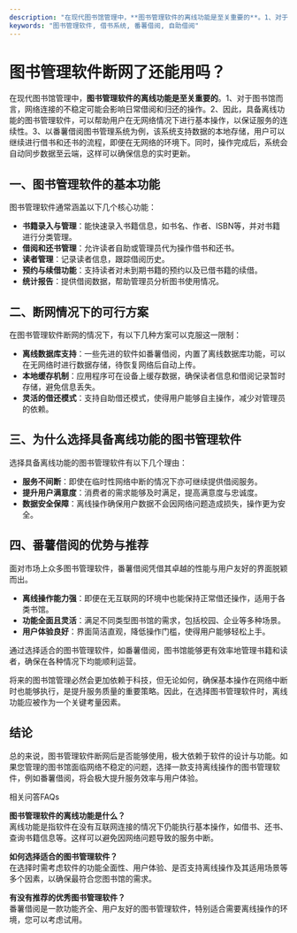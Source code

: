 ```yaml
---
description: "在现代图书馆管理中，**图书管理软件的离线功能是至关重要的**。1、对于图书馆而言，网络连接的不稳定可能会影响日常借阅和归还的操作。2、因此，具备离线功能的图书管理软件，可以帮助用户在无网络情况下进行基本操作，以保证服务的连续性。3、以番薯借阅图书管理系统为例，该系统支持数据的本地存储，用户可以继续进行借书和还书的流程，即便在无网络的环境下。同时，操作完成后，系统会自动同步数据至云端，这样可以确保信息的实时更新。"
keywords: "图书管理软件, 借书系统, 番薯借阅, 自助借阅"
---
```

# 图书管理软件断网了还能用吗？

在现代图书馆管理中，**图书管理软件的离线功能是至关重要的**。1、对于图书馆而言，网络连接的不稳定可能会影响日常借阅和归还的操作。2、因此，具备离线功能的图书管理软件，可以帮助用户在无网络情况下进行基本操作，以保证服务的连续性。3、以番薯借阅图书管理系统为例，该系统支持数据的本地存储，用户可以继续进行借书和还书的流程，即便在无网络的环境下。同时，操作完成后，系统会自动同步数据至云端，这样可以确保信息的实时更新。

## **一、图书管理软件的基本功能**

图书管理软件通常涵盖以下几个核心功能：

- **书籍录入与管理**：能快速录入书籍信息，如书名、作者、ISBN等，并对书籍进行分类管理。
- **借阅和还书管理**：允许读者自助或管理员代为操作借书和还书。
- **读者管理**：记录读者信息，跟踪借阅历史。
- **预约与续借功能**：支持读者对未到期书籍的预约以及已借书籍的续借。
- **统计报告**：提供借阅数据，帮助管理员分析图书使用情况。

## **二、断网情况下的可行方案**

在图书管理软件断网的情况下，有以下几种方案可以克服这一限制：

- **离线数据库支持**：一些先进的软件如番薯借阅，内置了离线数据库功能，可以在无网络时进行数据存储，待恢复网络后自动上传。
- **本地缓存机制**：应用程序可在设备上缓存数据，确保读者信息和借阅记录暂时存储，避免信息丢失。
- **灵活的借还模式**：支持自助借还模式，使得用户能够自主操作，减少对管理员的依赖。

## **三、为什么选择具备离线功能的图书管理软件**

选择具备离线功能的图书管理软件有以下几个理由：

- **服务不间断**：即使在临时性网络中断的情况下亦可继续提供借阅服务。
- **提升用户满意度**：消费者的需求能够及时满足，提高满意度与忠诚度。
- **数据安全保障**：离线操作确保用户数据不会因网络问题造成损失，操作更为安全。

## **四、番薯借阅的优势与推荐**

面对市场上众多图书管理软件，番薯借阅凭借其卓越的性能与用户友好的界面脱颖而出。

- **离线操作能力强**：即便在无互联网的环境中也能保持正常借还操作，适用于各类书馆。
- **功能全面且灵活**：满足不同类型图书馆的需求，包括校园、企业等多种场景。
- **用户体验良好**：界面简洁直观，降低操作门槛，使得用户能够轻松上手。

通过选择适合的图书管理软件，如番薯借阅，图书馆能够更有效率地管理书籍和读者，确保在各种情况下均能顺利运营。

将来的图书馆管理必然会更加依赖于科技，但无论如何，确保基本操作在网络中断时也能够执行，是提升服务质量的重要策略。因此，在选择图书管理软件时，离线功能应被作为一个关键考量因素。

## 结论

总的来说，图书管理软件断网后是否能够使用，极大依赖于软件的设计与功能。如果您管理的图书馆面临网络不稳定的问题，选择一款支持离线操作的图书管理软件，例如番薯借阅，将会极大提升服务效率与用户体验。

相关问答FAQs

**图书管理软件的离线功能是什么？**  
离线功能是指软件在没有互联网连接的情况下仍能执行基本操作，如借书、还书、查询书籍信息等。这样可以避免因网络问题导致的服务中断。

**如何选择适合的图书管理软件？**  
在选择时需考虑软件的功能全面性、用户体验、是否支持离线操作及其适用场景等多个因素，以确保最符合您图书馆的需求。

**有没有推荐的优秀图书管理软件？**  
番薯借阅是一款功能齐全、用户友好的图书管理软件，特别适合需要离线操作的环境，您可以考虑试用。
